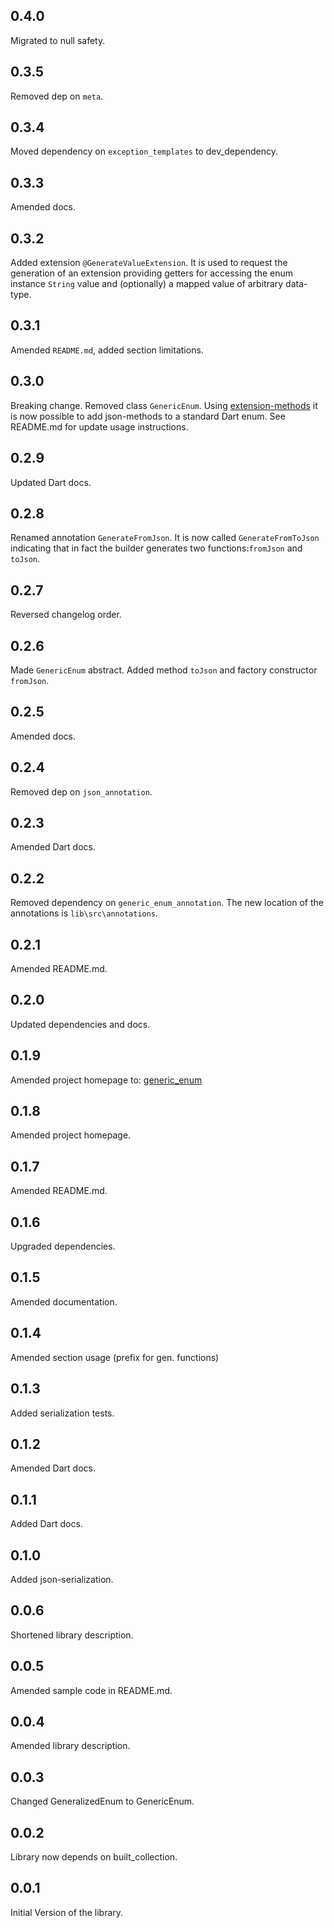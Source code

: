 ## 0.4.0

Migrated to null safety.

## 0.3.5

Removed dep on `meta`.

## 0.3.4

Moved dependency on `exception_templates` to dev_dependency.

## 0.3.3

Amended docs.

## 0.3.2

Added extension `@GenerateValueExtension`. It is used to request the
generation of an extension providing getters for accessing the
enum instance `String` value and (optionally) a mapped value of arbitrary data-type.

## 0.3.1

Amended `README.md`, added section limitations.

## 0.3.0

Breaking change. Removed class `GenericEnum`. Using [extension-methods]
it is now possible to add json-methods to a standard Dart enum.
See README.md for update usage instructions.

## 0.2.9

Updated Dart docs.

## 0.2.8

Renamed annotation `GenerateFromJson`. It is now called `GenerateFromToJson` indicating that in fact the
builder generates two functions:`fromJson` and `toJson`.

## 0.2.7

Reversed changelog order.

## 0.2.6

Made `GenericEnum` abstract. Added method `toJson` and factory constructor `fromJson`.

## 0.2.5

Amended docs.

## 0.2.4

Removed dep on `json_annotation`.

## 0.2.3

Amended Dart docs.

## 0.2.2

Removed dependency on `generic_enum_annotation`. The new location of the annotations is `lib\src\annotations`.

## 0.2.1

Amended README.md.

## 0.2.0

Updated dependencies and docs.

## 0.1.9

Amended project homepage to:
[generic_enum](https://github.com/simphotonics/generic_enum/tree/main/generic_enum)

## 0.1.8

Amended project homepage.

## 0.1.7

Amended README.md.

## 0.1.6

Upgraded dependencies.

## 0.1.5

Amended documentation.

## 0.1.4

Amended section usage (prefix for gen. functions)

## 0.1.3

Added serialization tests.

## 0.1.2

Amended Dart docs.

## 0.1.1

Added Dart docs.

## 0.1.0

Added json-serialization.

## 0.0.6

Shortened library description.

## 0.0.5

Amended sample code in README.md.

## 0.0.4

Amended library description.

## 0.0.3

Changed GeneralizedEnum to GenericEnum.

## 0.0.2

Library now depends on built_collection.

## 0.0.1

Initial Version of the library.

[extension-methods]: https://dart.dev/guides/language/extension-methods
